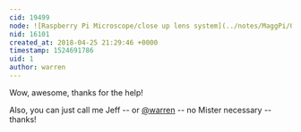 ```yaml
---
cid: 19499
node: ![Raspberry Pi Microscope/close up lens system](../notes/MaggPi/04-08-2018/raspberry-pi-microscope-close-up-lens-system)
nid: 16101
created_at: 2018-04-25 21:29:46 +0000
timestamp: 1524691786
uid: 1
author: warren
---
```


Wow, awesome, thanks for the help! 

Also, you can just call me Jeff -- or [@warren](/profile/warren) -- no Mister necessary -- thanks!